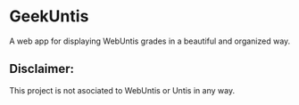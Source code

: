 
# GeekUntis

A web app for displaying WebUntis grades in a beautiful and organized way. 


## Disclaimer:

This project is not asociated to WebUntis or Untis in any way.